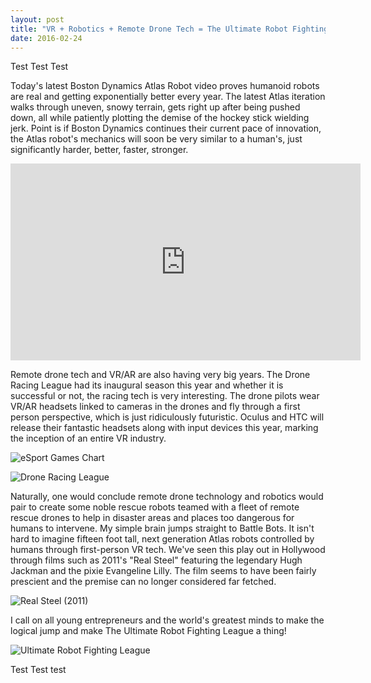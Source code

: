 ```yaml
---
layout: post
title: "VR + Robotics + Remote Drone Tech = The Ultimate Robot Fighting League"
date: 2016-02-24
---
```


Test Test Test

Today's latest Boston Dynamics Atlas Robot video proves humanoid robots are real and getting exponentially better every year. The latest Atlas iteration walks through uneven, snowy terrain, gets right up after being pushed down, all while patiently plotting the demise of the hockey stick wielding jerk. Point is if Boston Dynamics continues their current pace of innovation, the Atlas robot's mechanics will soon be very similar to a human's, just significantly harder, better, faster, stronger.

<iframe width="560" height="315" src="https://www.youtube.com/embed/rVlhMGQgDkY" frameborder="0" allowfullscreen></iframe>

Remote drone tech and VR/AR are also having very big years. The Drone Racing League had its inaugural season this year and whether it is successful or not, the racing tech is very interesting. The drone pilots wear VR/AR headsets linked to cameras in the drones and fly through a first person perspective, which is just ridiculously futuristic. Oculus and HTC will release their fantastic headsets along with input devices this year, marking the inception of an entire VR industry.  

<p><img src="http://alexca.cc/assets/2016-02-23/eSports-Chart.png" alt="eSport Games Chart" title="eSport Games Chart" /></p>

![Drone Racing League](http://alexca.cc/assets/2016-02-24/drone-racing-league.jpg "Drone Racing League")

Naturally, one would conclude remote drone technology and robotics would pair to create some noble rescue robots teamed with a fleet of remote rescue drones to help in disaster areas and places too dangerous for humans to intervene. My simple brain jumps straight to Battle Bots. It isn't hard to imagine fifteen foot tall, next generation Atlas robots controlled by humans through first-person VR tech. We've seen this play out in Hollywood through films such as 2011's "Real Steel" featuring the legendary Hugh Jackman and the pixie Evangeline Lilly. The film seems to have been fairly prescient and the premise can no longer considered far fetched.

![Real Steel (2011)](http://alexca.cc/assets/2016-02-24/real-steel.gif "Real Steel (2011)")

I call on all young entrepreneurs and the world's greatest minds to make the logical jump and make The Ultimate Robot Fighting League a thing!

![Ultimate Robot Fighting League](http://alexca.cc/assets/2016-02-24/ultimage-robot-fighting "Ultimate Robot Fighting League")

Test Test test


